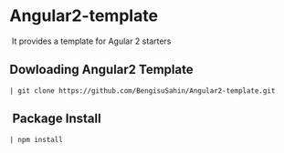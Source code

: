 ﻿# Angular2-template
﻿
﻿It provides a template for Agular 2 starters

﻿Dowloading Angular2 Template
---------
 
    | git clone https://github.com/BengisuSahin/Angular2-template.git
﻿
Package Install
---------

    | npm install
